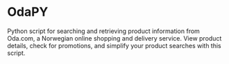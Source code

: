 # OdaPY
Python script for searching and retrieving product information from Oda.com, a Norwegian online shopping and delivery service. View product details, check for promotions, and simplify your product searches with this script.
